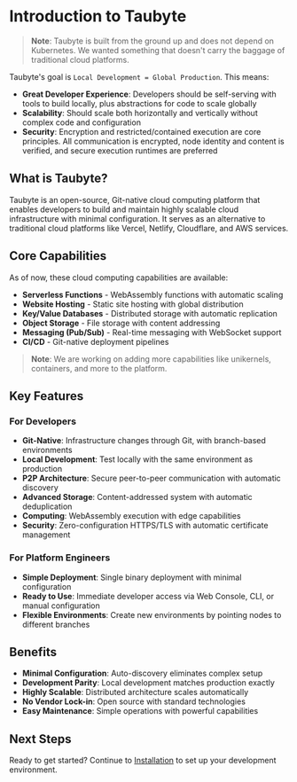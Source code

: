 # Introduction to Taubyte

<!-- Source: docs-old/02-platform-getting-started/00-what-is-taubyte copy.md -->

> **Note**: Taubyte is built from the ground up and does not depend on Kubernetes. We wanted something that doesn't carry the baggage of traditional cloud platforms.

Taubyte's goal is `Local Development = Global Production`. This means:

- **Great Developer Experience**: Developers should be self-serving with tools to build locally, plus abstractions for code to scale globally
- **Scalability**: Should scale both horizontally and vertically without complex code and configuration
- **Security**: Encryption and restricted/contained execution are core principles. All communication is encrypted, node identity and content is verified, and secure execution runtimes are preferred

## What is Taubyte?

Taubyte is an open-source, Git-native cloud computing platform that enables developers to build and maintain highly scalable cloud infrastructure with minimal configuration. It serves as an alternative to traditional cloud platforms like Vercel, Netlify, Cloudflare, and AWS services.

## Core Capabilities

<!-- Source: https://tau.how/02-platform-getting-started/00-what-is-taubyte/ -->

As of now, these cloud computing capabilities are available:

- **Serverless Functions** - WebAssembly functions with automatic scaling
- **Website Hosting** - Static site hosting with global distribution
- **Key/Value Databases** - Distributed storage with automatic replication
- **Object Storage** - File storage with content addressing
- **Messaging (Pub/Sub)** - Real-time messaging with WebSocket support
- **CI/CD** - Git-native deployment pipelines

> **Note**: We are working on adding more capabilities like unikernels, containers, and more to the platform.

## Key Features

### For Developers

- **Git-Native**: Infrastructure changes through Git, with branch-based environments
- **Local Development**: Test locally with the same environment as production
- **P2P Architecture**: Secure peer-to-peer communication with automatic discovery
- **Advanced Storage**: Content-addressed system with automatic deduplication
- **Computing**: WebAssembly execution with edge capabilities
- **Security**: Zero-configuration HTTPS/TLS with automatic certificate management

### For Platform Engineers

- **Simple Deployment**: Single binary deployment with minimal configuration
- **Ready to Use**: Immediate developer access via Web Console, CLI, or manual configuration
- **Flexible Environments**: Create new environments by pointing nodes to different branches

## Benefits

- **Minimal Configuration**: Auto-discovery eliminates complex setup
- **Development Parity**: Local development matches production exactly
- **Highly Scalable**: Distributed architecture scales automatically
- **No Vendor Lock-in**: Open source with standard technologies
- **Easy Maintenance**: Simple operations with powerful capabilities

## Next Steps

Ready to get started? Continue to [Installation](installation.md) to set up your development environment.
